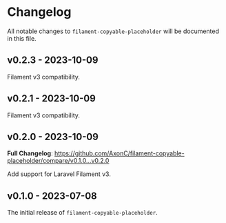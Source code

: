# Changelog

All notable changes to `filament-copyable-placeholder` will be documented in this file.

## v0.2.3 - 2023-10-09

Filament v3 compatibility.

## v0.2.1 - 2023-10-09

Filament v3 compatibility.

## v0.2.0 - 2023-10-09

**Full Changelog**: https://github.com/AxonC/filament-copyable-placeholder/compare/v0.1.0...v0.2.0

Add support for Laravel Filament v3.

## v0.1.0 - 2023-07-08

The initial release of `filament-copyable-placeholder`.
